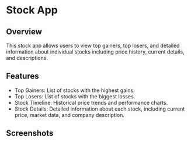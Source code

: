 # Stock App

## Overview
This stock app allows users to view top gainers, top losers, and detailed information about individual stocks including price history, current details, and descriptions.

## Features
- Top Gainers: List of stocks with the highest gains.
- Top Losers: List of stocks with the biggest losses.
- Stock Timeline: Historical price trends and performance charts.
- Stock Details: Detailed information about each stock, including current price, market data, and company description.

## Screenshots

